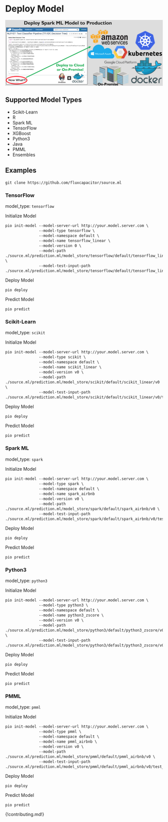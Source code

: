 # Deploy Model
![Deploy Spark ML Model to Production](img/deploy-ml-model-to-production.png)

## Supported Model Types
* Scikit-Learn
* R
* Spark ML
* TensorFlow
* XGBoost
* Python3
* Java
* PMML
* Ensembles

## Examples
```
git clone https://github.com/fluxcapacitor/source.ml
```

### TensorFlow

model_type: `tensorflow`

Initialize Model
```
pio init-model --model-server-url http://your.model.server.com \
               --model-type tensorflow \
               --model-namespace default \
               --model-name tensorflow_linear \
               --model-version 0 \
               --model-path ./source.ml/prediction.ml/model_store/tensorflow/default/tensorflow_linear/0 \
               --model-test-input-path ./source.ml/prediction.ml/model_store/tensorflow/default/tensorflow_linear/0/test_inputs.txt
```

Deploy Model
```
pio deploy
```

Predict Model
```
pio predict
```

### Scikit-Learn

model_type: `scikit`

Initialize Model
```
pio init-model --model-server-url http://your.model.server.com \
               --model-type scikit \
               --model-namespace default \
               --model-name scikit_linear \
               --model-version v0 \
               --model-path ./source.ml/prediction.ml/model_store/scikit/default/scikit_linear/v0 \
               --model-test-input-path ./source.ml/prediction.ml/model_store/scikit/default/scikit_linear/v0/test_inputs.txt
```

Deploy Model
```
pio deploy
```

Predict Model
```
pio predict
```

### Spark ML

model_type: `spark`

Initialize Model
```
pio init-model --model-server-url http://your.model.server.com \
               --model-type spark \
               --model-namespace default \
               --model-name spark_airbnb 
               --model-version v0 \
               --model-path ./source.ml/prediction.ml/model_store/spark/default/spark_airbnb/v0 \
               --model-test-input-path ./source.ml/prediction.ml/model_store/spark/default/spark_airbnb/v0/test_inputs.txt
```

Deploy Model
```
pio deploy
```

Predict Model
```
pio predict
```

### Python3

model_type: `python3`

Initialize Model
```
pio init-model --model-server-url http://your.model.server.com \
               --model-type python3 \
               --model-namespace default \
               --model-name python3_zscore \
               --model-version v0 \
               --model-path ./source.ml/prediction.ml/model_store/python3/default/python3_zscore/v0 \
               --model-test-input-path ./source.ml/prediction.ml/model_store/python3/default/python3_zscore/v0/test_inputs.txt
```

Deploy Model
```
pio deploy
```

Predict Model
```
pio predict
```

### PMML

model_type: `pmml`

Initialize Model
```
pio init-model --model-server-url http://your.model.server.com \
               --model-type pmml \
               --model-namespace default \
               --model-name pmml_airbnb \
               --model-version v0 \
               --model-path ./source.ml/prediction.ml/model_store/pmml/default/pmml_airbnb/v0 \
               --model-test-input-path ./source.ml/prediction.ml/model_store/pmml/default/pmml_airbnb/v0/test_inputs.txt
```

Deploy Model
```
pio deploy
```

Predict Model
```
pio predict
```

{!contributing.md!}
